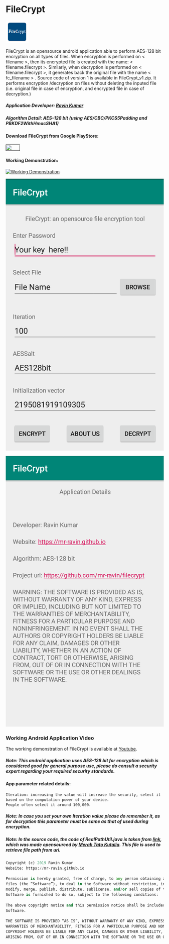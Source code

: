 # FileCrypt

![FileCrypt Logo](https://github.com/mr-ravin/FileCrypt/blob/master/ic_launcher.png)

FileCrypt is an opensource android application able to perform AES-128 bit encryption on all types of files. When encryption is performed on < filename >, then its encrypted file is created with the name: < filename.filecrypt >. Similarly, when decryption is performed on < filename.filecrypt >, it generates back the original file with the name < fc_filename > . Source code of version 1 is available in FileCrypt_v1.zip. It performs encryption /decryption on files without deleting the inputed file (i.e. original file in case of encryption, and encrypted file in case of decryption.)
 
##### Application Developer: [Ravin Kumar](http://mr-ravin.github.io)

##### Algorithm Detail: AES-128 bit (using AES/CBC/PKCS5Padding and PBKDF2WithHmacSHA1)
 
#### Download FileCrypt from Google PlayStore:
[<img src="https://play.google.com/intl/en_us/badges/images/generic/en_badge_web_generic.png" width="30%" height="30%" target="_blank">]()

#### Working Demonstration:


[![Working Demonstration](https://github.com/mr-ravin/FileCrypt/blob/master/FileCrypt_demo.gif)](https://www.youtube.com/watch?v=xY9OeXeQOWI)

![android application view 1](https://github.com/mr-ravin/FileCrypt/blob/master/FileCrypt_main_vfin.png)

![android application view 2](https://github.com/mr-ravin/FileCrypt/blob/master/FileCrypt_details_vfin.png)

### Working Android Application Video
The working demonstration of FileCrypt is available at [Youtube](https://www.youtube.com/watch?v=xY9OeXeQOWI).

##### Note: This android application uses AES-128 bit for encryption which is considered good for general purpose use, please do consult a security expert regarding your required security standards.

#### App parameter related details:
```
Iteration: increasing the value will increase the security, select it based on the computation power of your device.
People often select it around 100,000.
```

##### Note: In case you set your own Iteration value please do remember it, as for decryption this parameter must be same as that of used during encryption.

##### Note: In the source code, the code of RealPathUtil.java is taken from [link](https://gist.github.com/tatocaster/32aad15f6e0c50311626), which was made opensourced by [Merab Tato Kutalia](https://github.com/tatocaster). This file is used to retrieve file path from uri. 

```python
Copyright (c) 2019 Ravin Kumar
Website: https://mr-ravin.github.io

Permission is hereby granted, free of charge, to any person obtaining a copy of this software and associated documentation 
files (the “Software”), to deal in the Software without restriction, including without limitation the rights to use, copy, 
modify, merge, publish, distribute, sublicense, and/or sell copies of the Software, and to permit persons to whom the 
Software is furnished to do so, subject to the following conditions:

The above copyright notice and this permission notice shall be included in all copies or substantial portions of the 
Software.

THE SOFTWARE IS PROVIDED “AS IS”, WITHOUT WARRANTY OF ANY KIND, EXPRESS OR IMPLIED, INCLUDING BUT NOT LIMITED TO THE 
WARRANTIES OF MERCHANTABILITY, FITNESS FOR A PARTICULAR PURPOSE AND NONINFRINGEMENT. IN NO EVENT SHALL THE AUTHORS OR 
COPYRIGHT HOLDERS BE LIABLE FOR ANY CLAIM, DAMAGES OR OTHER LIABILITY, WHETHER IN AN ACTION OF CONTRACT, TORT OR OTHERWISE, 
ARISING FROM, OUT OF OR IN CONNECTION WITH THE SOFTWARE OR THE USE OR OTHER DEALINGS IN THE SOFTWARE.
```
